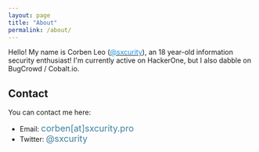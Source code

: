 ```yaml
---
layout: page
title: "About"
permalink: /about/
---
```

Hello! My name is Corben Leo (<a href="https://twitter.com/sxcurity"><font color="#1E94DE">@sxcurity</font></a>), an 18 year-old information security enthusiast! I'm currently active on HackerOne, but I also dabble on BugCrowd / Cobalt.io.

## Contact
You can contact me here:
* Email: <font color="#4081A1" size="4%">corben[at]sxcurity.pro</font>
* Twitter: <font color="#4081A1" size="4%">@sxcurity</font>
